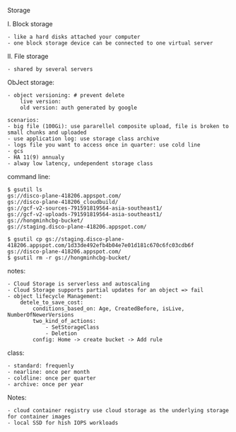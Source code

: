 Storage

I. Block storage

    - like a hard disks attached your computer
    - one block storage device can be connected to one virtual server
II. File storage 

    - shared by several servers

ObJect storage:

    - object versioning: # prevent delete 
        live version:
        old version: auth generated by google
    
    scenarios:
    - big file (100Gi): use pararellel composite upload, file is broken to small chunks and uploaded 
    - use application log: use storage class archive
    - logs file you want to access once in quarter: use cold line
    - gcs
    - HA 11(9) annualy
    - alway low latency, undependent storage class

command line:

    $ gsutil ls
    gs://disco-plane-418206.appspot.com/
    gs://disco-plane-418206_cloudbuild/
    gs://gcf-v2-sources-791591819564-asia-southeast1/
    gs://gcf-v2-uploads-791591819564-asia-southeast1/
    gs://hongminhcbg-bucket/
    gs://staging.disco-plane-418206.appspot.com/

    $ gsutil cp gs://staging.disco-plane-418206.appspot.com/1d33de492efb4b04e7e01d181c670c6fc03cdb6f gs://disco-plane-418206.appspot.com/
    $ gsutil rm -r gs://hongminhcbg-bucket/

notes:
 
    - Cloud Storage is serverless and autoscaling
    - Cloud Storage supports partial updates for an object => fail
    - object lifecycle Management:
        detele_to_save_cost:
            conditions_based_on: Age, CreatedBefore, isLive, NumberOfNewerVersions
            two_kind_of_actions:
                - SetStorageClass
                - Deletion
            config: Home -> create bucket -> Add rule

class:
    
    - standard: frequenly
    - nearline: once per month
    - coldline: once per quarter
    - archive: once per year

Notes:

    - cloud container registry use cloud storage as the underlying storage for container images
    - local SSD for hish IOPS workloads


    
